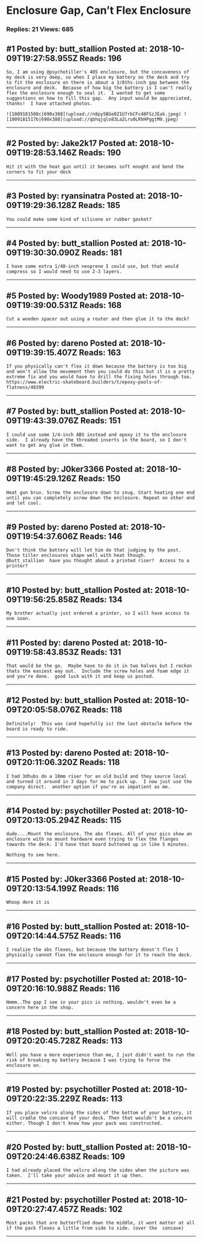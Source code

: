 # Enclosure Gap, Can&rsquo;t Flex Enclosure

### Replies: 21 Views: 685

## \#1 Posted by: butt_stallion Posted at: 2018-10-09T19:27:58.955Z Reads: 196

```
So, I am using @psychotiller's 405 enclosure, but the concaveness of my deck is very deep, so when I place my battery on the deck and try to fit the enclosure on there is about a 3/8ths-inch gap between the enclosure and deck.  Because of how big the battery is I can't really flex the enclosure enough to seal it.  I wanted to get some suggestions on how to fill this gap.  Any input would be appreciated, thanks!  I have attached photos.

![1009181508c|690x388](upload://n8py5BGe0Z1U7rbCFc48FSzJEak.jpeg) ![1009181517b|690x388](upload://qbhqjqlo83La2Lru0LRhHPggtM9.jpeg)
```

---
## \#2 Posted by: Jake2k17 Posted at: 2018-10-09T19:28:53.146Z Reads: 190

```
Hit it with the heat gun until it becomes soft enoght and bend the corners to fit your deck
```

---
## \#3 Posted by: ryansinatra Posted at: 2018-10-09T19:29:36.128Z Reads: 185

```
You could make some kind of silicone or rubber gasket?
```

---
## \#4 Posted by: butt_stallion Posted at: 2018-10-09T19:30:30.090Z Reads: 181

```
I have some extra 1/40-inch neoprene I could use, but that would compress so I would need to use 2-3 layers.
```

---
## \#5 Posted by: Woody1989 Posted at: 2018-10-09T19:39:00.531Z Reads: 168

```
Cut a wooden spacer out using a router and then glue it to the deck?
```

---
## \#6 Posted by: dareno Posted at: 2018-10-09T19:39:15.407Z Reads: 163

```
If you physically can't flex it down because the battery is too big and won't allow the movement then you could do this but it is a pretty extreme fix and you would have to drill the fixing holes through too.
https://www.electric-skateboard.builders/t/epoxy-pools-of-flatness/48399
```

---
## \#7 Posted by: butt_stallion Posted at: 2018-10-09T19:43:39.076Z Reads: 151

```
I could use some 1/4-inch ABS instead and epoxy it to the enclosure side.  I already have the threaded inserts in the board, so I don't want to get any glue in them.
```

---
## \#8 Posted by: J0ker3366 Posted at: 2018-10-09T19:45:29.126Z Reads: 150

```
Heat gun bruv. Screw the enclosure down to snug. Start heating one end until you can completely screw down the enclosure. Repeat on other end and let cool.
```

---
## \#9 Posted by: dareno Posted at: 2018-10-09T19:54:37.606Z Reads: 146

```
Don't think the battery will let him do that judging by the post.  Those tiller enclosures shape well with heat though.  
@butt_stallion  have you thought about a printed riser?  Access to a printer?
```

---
## \#10 Posted by: butt_stallion Posted at: 2018-10-09T19:56:25.858Z Reads: 134

```
My brother actually just ordered a printer, so I will have access to one soon.
```

---
## \#11 Posted by: dareno Posted at: 2018-10-09T19:58:43.853Z Reads: 131

```
That would be the go.  Maybe have to do it in two halves but I reckon thats the easiest way out.  Include the screw holes and foam edge it and you're done.  good luck with it and keep us posted.
```

---
## \#12 Posted by: butt_stallion Posted at: 2018-10-09T20:05:58.076Z Reads: 118

```
Definitely!  This was (and hopefully is) the last obstacle before the board is ready to ride.
```

---
## \#13 Posted by: dareno Posted at: 2018-10-09T20:11:06.320Z Reads: 118

```
I had 3dhubs do a 10mm riser for an old build and they source local and turned it around in 3 days for me to pick up.  I now just use the company direct.  another option if you're as impatient as me.
```

---
## \#14 Posted by: psychotiller Posted at: 2018-10-09T20:13:05.294Z Reads: 115

```
dude....Mount the enclosure. The abs flexes. All of your pics show an enclosure with no mount hardware even trying to flex the flanges towards the deck. I'd have that board buttoned up in like 5 minutes.  

Nothing to see here.
```

---
## \#15 Posted by: J0ker3366 Posted at: 2018-10-09T20:13:54.199Z Reads: 116

```
Whoop dere it is
```

---
## \#16 Posted by: butt_stallion Posted at: 2018-10-09T20:14:44.575Z Reads: 116

```
I realize the abs flexes, but because the battery doesn't flex I physically cannot flex the enclosure enough for it to reach the deck.
```

---
## \#17 Posted by: psychotiller Posted at: 2018-10-09T20:16:10.988Z Reads: 116

```
Hmmm..The gap I see in your pics is nothing. wouldn't even be a concern here in the shop.
```

---
## \#18 Posted by: butt_stallion Posted at: 2018-10-09T20:20:45.728Z Reads: 113

```
Well you have a more experience than me, I just didn't want to run the risk of breaking my battery because I was trying to force the enclosure on.
```

---
## \#19 Posted by: psychotiller Posted at: 2018-10-09T20:22:35.229Z Reads: 113

```
If you place velcro along the sides of the bottom of your battery, it will cradle the concave of your deck. Then that wouldn't be a concern either. Though I don't know how your pack was constructed.
```

---
## \#20 Posted by: butt_stallion Posted at: 2018-10-09T20:24:46.638Z Reads: 109

```
I had already placed the velcro along the sides when the picture was taken.  I'll take your advice and mount it up then.
```

---
## \#21 Posted by: psychotiller Posted at: 2018-10-09T20:27:47.457Z Reads: 102

```
Most packs that are butterflied down the middle, it wont matter at all if the pack flexes a little from side to side. (over the  concave)
```

---
